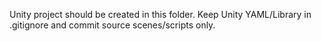 Unity project should be created in this folder. Keep Unity YAML/Library in .gitignore and commit source scenes/scripts only.
